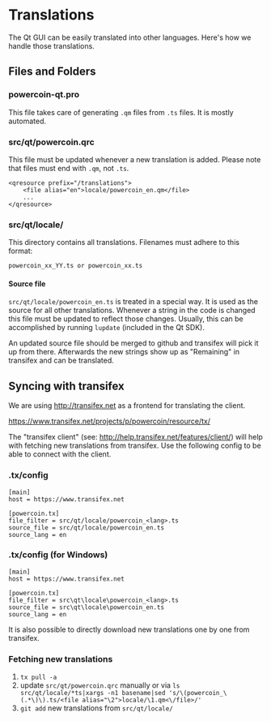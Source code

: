 Translations
============

The Qt GUI can be easily translated into other languages. Here's how we
handle those translations.

Files and Folders
-----------------

### powercoin-qt.pro

This file takes care of generating `.qm` files from `.ts` files. It is mostly
automated.

### src/qt/powercoin.qrc

This file must be updated whenever a new translation is added. Please note that
files must end with `.qm`, not `.ts`.

    <qresource prefix="/translations">
        <file alias="en">locale/powercoin_en.qm</file>
        ...
    </qresource>

### src/qt/locale/

This directory contains all translations. Filenames must adhere to this format:

    powercoin_xx_YY.ts or powercoin_xx.ts

#### Source file

`src/qt/locale/powercoin_en.ts` is treated in a special way. It is used as the
source for all other translations. Whenever a string in the code is changed
this file must be updated to reflect those changes. Usually, this can be
accomplished by running `lupdate` (included in the Qt SDK).

An updated source file should be merged to github and transifex will pick it
up from there. Afterwards the new strings show up as "Remaining" in transifex
and can be translated.

Syncing with transifex
----------------------

We are using http://transifex.net as a frontend for translating the client.

https://www.transifex.net/projects/p/powercoin/resource/tx/

The "transifex client" (see: http://help.transifex.net/features/client/)
will help with fetching new translations from transifex. Use the following
config to be able to connect with the client.

### .tx/config

    [main]
    host = https://www.transifex.net

    [powercoin.tx]
    file_filter = src/qt/locale/powercoin_<lang>.ts
    source_file = src/qt/locale/powercoin_en.ts
    source_lang = en
    
### .tx/config (for Windows)

    [main]
    host = https://www.transifex.net

    [powercoin.tx]
    file_filter = src\qt\locale\powercoin_<lang>.ts
    source_file = src\qt\locale\powercoin_en.ts
    source_lang = en

It is also possible to directly download new translations one by one from transifex.

### Fetching new translations

1. `tx pull -a`
2. update `src/qt/powercoin.qrc` manually or via
   `ls src/qt/locale/*ts|xargs -n1 basename|sed 's/\(powercoin_\(.*\)\).ts/<file alias="\2">locale/\1.qm<\/file>/'`
3. `git add` new translations from `src/qt/locale/`
